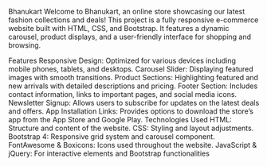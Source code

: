 Bhanukart
Welcome to Bhanukart, an online store showcasing our latest fashion collections and deals! This project is a fully responsive e-commerce website built with HTML, CSS, and Bootstrap. It features a dynamic carousel, product displays, and a user-friendly interface for shopping and browsing.

Features
Responsive Design: Optimized for various devices including mobile phones, tablets, and desktops.
Carousel Slider: Displaying featured images with smooth transitions.
Product Sections: Highlighting featured and new arrivals with detailed descriptions and pricing.
Footer Section: Includes contact information, links to important pages, and social media icons.
Newsletter Signup: Allows users to subscribe for updates on the latest deals and offers.
App Installation Links: Provides options to download the store’s app from the App Store and Google Play.
Technologies Used
HTML: Structure and content of the website.
CSS: Styling and layout adjustments.
Bootstrap 4: Responsive grid system and carousel component.
FontAwesome & Boxicons: Icons used throughout the website.
JavaScript & jQuery: For interactive elements and Bootstrap functionalities
